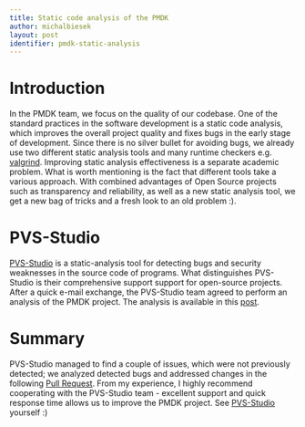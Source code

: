 ```yaml
---
title: Static code analysis of the PMDK
author: michalbiesek
layout: post
identifier: pmdk-static-analysis
---
```


# Introduction

In the PMDK team, we focus on the quality of our codebase. One of the
standard practices in the software development is a static code analysis, which
improves the overall project quality and fixes bugs in the early stage of
development. Since there is no silver bullet for avoiding bugs, we already use
two different static analysis tools and many runtime checkers e.g. [valgrind].
Improving static analysis effectiveness is a separate academic problem. What is
worth mentioning is the fact that different tools take a various approach. With
combined advantages of Open Source projects such as transparency and
reliability, as well as a new static analysis tool, we get a new bag of tricks
and a fresh look to an old problem :).

# PVS-Studio

[PVS-Studio][pvs-studio] is a static-analysis tool for detecting bugs and
security weaknesses in the source code of programs. What distinguishes
PVS-Studio is their comprehensive support support for open-source projects.
After a quick e-mail exchange, the PVS-Studio team agreed to perform an analysis
of the PMDK project. The analysis is available in this [post][viva64-post].

# Summary 

PVS-Studio managed to find a couple of issues, which were not previously
detected; we analyzed detected bugs and addressed changes in the following
[Pull Request][pr-fix]. From my experience, I highly recommend cooperating with
the PVS-Studio team - excellent support and quick response time allows us to
improve the PMDK project. See [PVS-Studio][pvs-studio] yourself :)

[valgrind]: https://www.youtube.com/watch?v=R2m-wH7W-5U
[pvs-studio]: https://viva64.com/en/pvs-studio/
[viva64-post]: https://viva64.com/en/b/0756/
[pr-fix]: https://github.com/pmem/pmdk/pull/4942